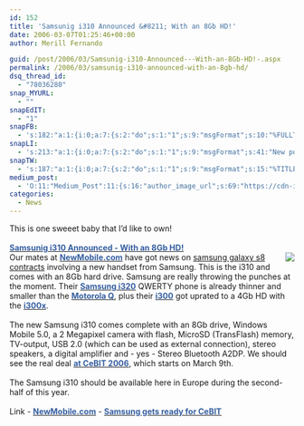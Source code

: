 ```yaml
---
id: 152
title: 'Samsunig i310 Announced &#8211; With an 8Gb HD!'
date: 2006-03-07T01:25:46+00:00
author: Merill Fernando

guid: /post/2006/03/Samsunig-i310-Announced---With-an-8Gb-HD!-.aspx
permalink: /2006/03/samsunig-i310-announced-with-an-8gb-hd/
dsq_thread_id:
  - "78036280"
snap_MYURL:
  - ""
snapEdIT:
  - "1"
snapFB:
  - 's:182:"a:1:{i:0;a:7:{s:2:"do";s:1:"1";s:9:"msgFormat";s:10:"%FULLTEXT%";s:8:"postType";s:1:"T";s:9:"isAutoImg";s:1:"A";s:8:"imgToUse";s:0:"";s:9:"isAutoURL";s:1:"A";s:8:"urlToUse";s:0:"";}}";'
snapLI:
  - 's:213:"a:1:{i:0;a:7:{s:2:"do";s:1:"1";s:9:"msgFormat";s:41:"New post has been published on %SITENAME%";s:8:"postType";s:1:"A";s:9:"isAutoImg";s:1:"A";s:8:"imgToUse";s:0:"";s:9:"isAutoURL";s:1:"A";s:8:"urlToUse";s:0:"";}}";'
snapTW:
  - 's:187:"a:1:{i:0;a:7:{s:2:"do";s:1:"1";s:9:"msgFormat";s:15:"%TITLE% - %URL%";s:8:"attchImg";s:1:"1";s:9:"isAutoImg";s:1:"A";s:8:"imgToUse";s:0:"";s:9:"isAutoURL";s:1:"A";s:8:"urlToUse";s:0:"";}}";'
medium_post:
  - 'O:11:"Medium_Post":11:{s:16:"author_image_url";s:69:"https://cdn-images-1.medium.com/fit/c/200/200/0*nOSMyIhdQJ9325FH.jpeg";s:10:"author_url";s:26:"https://medium.com/@merill";s:11:"byline_name";N;s:12:"byline_email";N;s:10:"cross_link";s:2:"no";s:2:"id";s:12:"eeec5a7d1761";s:21:"follower_notification";s:3:"yes";s:7:"license";s:19:"all-rights-reserved";s:14:"publication_id";s:12:"99858869fb3c";s:6:"status";s:6:"public";s:3:"url";s:78:"https://medium.com/@merill/samsunig-i310-announced-with-an-8gb-hd-eeec5a7d1761";}'
categories:
  - News
---
```

<div class="PostInfos">This is one sweeet baby that I&rsquo;d like to own!</div>
<div class="PostInfos">&nbsp;</div>
<div class="PostInfos"><a href="http://www.coolsmartphone.com/news2212.html"><font color="#355ea0"><b>Samsunig i310 Announced - With an 8Gb HD!</b> </font></a></div><font color="#355ea0"><img src="http://www.coolsmartphone.com/images/stories/samsung-i310.jpg" align="right" /></font> Our mates at <a href="http://www.newmobile.com/" target="_blank"><b><font color="#355ea0">NewMobile.com</font></a></b> have got news on <a href="http://www.phonesltd.co.uk/Samsung/Galaxy_S8_Black_Deals/">samsung galaxy s8 contracts</span></a> involving a new handset from Samsung. This is the i310 and comes with an 8Gb hard drive. Samsung are really throwing the punches at the moment. Their <a href="http://www.coolsmartphone.com/index.php?option=news&amp;task=viewarticle&amp;sid=2168"><b><font color="#355ea0">Samsung i320</font></a></b> QWERTY phone is already thinner and smaller than the <a href="http://www.coolsmartphone.com/index.php?option=news&amp;task=viewarticle&amp;sid=2174"><b><font color="#355ea0">Motorola Q</font></a></b>, plus their <a href="http://www.coolsmartphone.com/index.php?option=news&amp;task=viewarticle&amp;sid=2072"><b><font color="#355ea0">i300</font></a></b> got uprated to a 4Gb HD with the <a href="http://www.coolsmartphone.com/index.php?option=news&amp;task=viewarticle&amp;sid=2072"><b><font color="#355ea0">i300x</font></b></a>.<br /><br />The new Samsung i310 comes complete with an 8Gb drive, Windows Mobile 5.0, a 2 Megapixel camera with flash, MicroSD (TransFlash) memory, TV-output, USB 2.0 (which can be used as external connection), stereo speakers, a digital amplifier and - yes - Stereo Bluetooth A2DP. We should see the real deal <a href="http://www.cebit.de/homepage_e?x=1" target="_blank"><b><font color="#355ea0">at CeBIT 2006</font></a></b>, which starts on March 9th.<br /><br />The Samsung i310 should be available here in Europe during the second-half of this year. <br /><br />Link - <a href="http://www.newmobile.com/" target="_blank"><b><font color="#355ea0">NewMobile.com</font></a></b> - <a href="http://www.samsung.com/common/microsite/DigitAll/GlobalExhibition_CeBIT2006/teaser.html" target="_blank"><b><font color="#355ea0">Samsung gets ready for CeBIT</font></a></b>